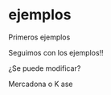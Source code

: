 ejemplos
========

Primeros ejemplos

Seguimos con los ejemplos!!


¿Se puede modificar? 

Mercadona o K ase
